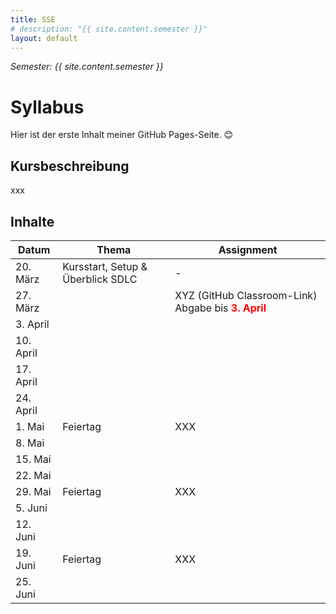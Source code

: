 ```yaml
---
title: SSE
# description: "{{ site.content.semester }}"
layout: default
---
```

*Semester: {{ site.content.semester }}*
# Syllabus
Hier ist der erste Inhalt meiner GitHub Pages-Seite. 😊

## Kursbeschreibung
xxx

## Inhalte

| **Datum** | **Thema**                         | **Assignment**                                                                      |
|-----------|-----------------------------------|-------------------------------------------------------------------------------------|
| 20. März  | Kursstart, Setup & Überblick SDLC | -                                                                                   |
| 27. März  |                                   | XYZ (GitHub Classroom-Link) Abgabe bis <span style="color:red"> **3. April**</span> |
| 3. April  |                                   |                                                                                     |
| 10. April |                                   |                                                                                     |
| 17. April |                                   |                                                                                     |
| 24. April |                                   |                                                                                     |
| 1. Mai    | Feiertag                          | XXX                                                                                 |
| 8. Mai    |                                   |                                                                                     |
| 15. Mai   |                                   |                                                                                     |
| 22. Mai   |                                   |                                                                                     |
| 29. Mai   | Feiertag                          | XXX                                                                                 |
| 5. Juni   |                                   |                                                                                     |
| 12. Juni  |                                   |                                                                                     |
| 19. Juni  | Feiertag                          | XXX                                                                                 |
| 25. Juni  |                                   |                                                                                     |